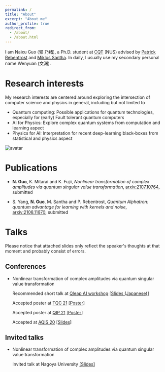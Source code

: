 ```yaml
---
permalink: /
title: "About"
excerpt: "About me"
author_profile: true
redirect_from: 
  - /about/
  - /about.html
---
```


I am Naixu Guo (郭 乃绪), a Ph.D. student at [CQT](https://www.quantumlah.org/) (NUS) advised by [Patrick Rebentrost](https://scholar.google.com/citations?user=XWHSBmUAAAAJ&hl=en) and [Miklos Santha](https://scholar.google.com.sg/citations?user=pER3wbkAAAAJ&hl=en).
In daily, I usually use my secondary personal name Wenyuan (文渊).


Research interests
======
My research interests are centered around exploring the intersection of computer science and physics in general, including but not limited to
* Quantum computing: Possible applications for quantum technologies, especially for (early) Fault tolerant quantum computers
* AI for Physics: Explore complex quantum systems from computation and learning aspect
* Physics for AI: Interpretation for recent deep-learning black-boxes from statistical and physics aspect


![avatar](https://drive.google.com/file/d/1HqoTfxtIgvEcFCJ69Uf1-v2hEIsF-tA2/view?usp=share_link)

Publications
======
* **N. Guo**, K. Mitarai and K. Fujii, *Nonlinear transformation of complex amplitudes via quantum singular value transformation*, [arxiv:2107.10764](https://arxiv.org/abs/2107.10764), submitted

* S. Yang, **N. Guo**, M. Santha and P. Rebentrost, *Quantum Alphatron: quantum advantage for learning with kernels and noise*, [arxiv:2108.11670](https://arxiv.org/abs/2108.11670), submitted


Talks
======
Please notice that attached slides only reflect the speaker's thoughts at that moment and probably consist of errors.

## Conferences
- Nonlinear transformation of complex amplitudes via quantum singular value transformation 

  Recommended short talk at [Qleap AI workshop](https://qleap-qai.jp) [[Slides (Japanese)]](https://drive.google.com/file/d/1Y0f48uYliyMXGqAIoS9RWPujcSc5euIi/view?usp=sharing)

  Accepted poster at [TQC 21](https://tqc2021.lu.lv/) [[Poster]](https://drive.google.com/file/d/1cFB-CUBnA7koun60nT_IEEx4uFhnICk7/view?usp=sharing)
  
  Accepted poster at [QIP 21](https://www.mcqst.de/qip2021/) [[Poster]](https://drive.google.com/file/d/184jUftu5RYpeL6bULCRj_wjWqxnI2Qqq/view?usp=sharing)
  
  Accepted at [AQIS 20](http://aqis-conf.org/2020/) [[Slides]](https://drive.google.com/file/d/1H-jIOYfV-fKAgUWwQQ_7-luebPAsufhF/view?usp=sharing)
  
  
## Invited talks
- Nonlinear transformation of complex amplitudes via quantum singular value transformation

  Invited talk at Nagoya University [[Slides]](https://drive.google.com/file/d/1Zf-U_e8FYVwcK1CibgPA5IrKzNWyLzXS/view?usp=sharing) 
